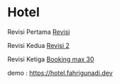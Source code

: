# Hotel

 Revisi Pertama [Revisi](https://github.com/FGunad/hotel-app/commit/de4a79b979cafb6ee525d4148efd91fbf1bb7be0)

 Revisi Kedua [Revisi 2](https://github.com/FGunad/hotel-app/commit/985f5d6aca949fb44753640b3e7ab1bdadba25e1)

 Revisi Ketiga [Booking max 30](https://github.com/FGunad/hotel-app/commit/a825dc4c7b19d1d588807999d290361ad9fb6f1b)

demo : https://hotel.fahrigunadi.dev
